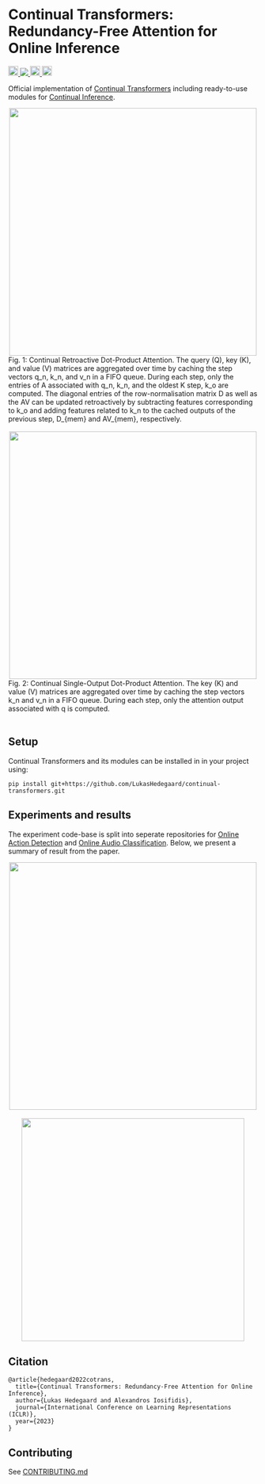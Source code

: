 # Continual Transformers: Redundancy-Free Attention for Online Inference

<div align="left">
  <!-- <a href="https://pypi.org/project/continual-transformers/">
    <img src="https://img.shields.io/pypi/pyversions/continual-transformers" height="20" >
  </a> -->
  <a href="http://arxiv.org/abs/2201.06268">
    <img src="http://img.shields.io/badge/paper-arxiv.2201.06268-B31B1B.svg" height="20" >
  </a>
  <!-- <a href="https://badge.fury.io/py/continual-transformers">
    <img src="https://badge.fury.io/py/continual-transformers.svg" height="20" >
  </a> -->
  <!-- <a href="https://pepy.tech/project/continual-transformers">
    <img src="https://pepy.tech/badge/continual-transformers/month" height="20">
  </a> -->
  <a href="https://codecov.io/gh/LukasHedegaard/continual-transformers">
    <img src="https://codecov.io/gh/LukasHedegaard/continual-transformers/branch/main/graph/badge.svg?token=8MPUM9234U"/>
  </a>
  <a href="https://opensource.org/licenses/Apache-2.0">
    <img src="https://img.shields.io/badge/License-Apache%202.0-blue.svg" height="20">
  </a>
  <a href="https://github.com/psf/black">
    <img src="https://img.shields.io/badge/code%20style-black-000000.svg" height="20">
  </a>
</div>

Official implementation of [Continual Transformers](http://arxiv.org/abs/2201.06268) including ready-to-use modules for [Continual Inference](https://github.com/LukasHedegaard/continual-inference).

<div align="center">
  <img src="figures/CoReDotProductAttention.png" width="500">
  <br>
  <div align="left">
  Fig. 1: Continual Retroactive Dot-Product Attention. 
  The query (Q), key (K), and value (V) matrices are aggregated over time by caching the step vectors q_n, k_n, and v_n in a FIFO queue. During each step, only the entries of A associated with q_n, k_n, and the oldest K step, k_o are computed. 
  The diagonal entries of the row-normalisation matrix D as well as the AV can be updated retroactively by subtracting features corresponding to k_o and adding features related to k_n to the cached outputs of the previous step, D_{mem} and AV_{mem}, respectively.
  </div>
  <br>
</div>

<div align="center">
  <img src="figures/CoSiDotProductAttention.png" width="500">
  <br>
  <div align="left">
  Fig. 2: Continual Single-Output Dot-Product Attention. 
        The key (K) and value (V) matrices are aggregated over time by caching the step vectors k_n and v_n in a FIFO queue. During each step, only the attention output associated with q is computed.
  </div>
  <br>
</div>


## Setup

Continual Transformers and its modules can be installed in in your project using:
```setup
pip install git+https://github.com/LukasHedegaard/continual-transformers.git
```


## Experiments and results
The experiment code-base is split into seperate repositories for [Online Action Detection](https://github.com/LukasHedegaard/CoOadTR) and [Online Audio Classification](https://gitlab.au.dk/maleci/continual-transformer-audio-classification). Below, we present a summary of result from the paper. 

<div align="center">
  <img src="figures/Table6.png" width="500">
</div>


<div align="center">
  <br>
  <img src="figures/Table7.png" width="450">
</div>






## Citation   
```
@article{hedegaard2022cotrans,
  title={Continual Transformers: Redundancy-Free Attention for Online Inference},
  author={Lukas Hedegaard and Alexandros Iosifidis},
  journal={International Conference on Learning Representations (ICLR)},
  year={2023}
}
```

## Contributing

See [CONTRIBUTING.md](CONTRIBUTING.md)
